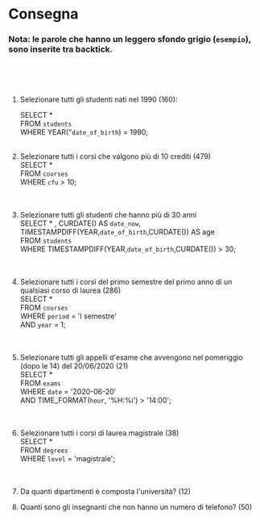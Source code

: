 # Consegna
### Nota: le parole che hanno un leggero sfondo grigio (`esempio`), sono inserite tra backtick. 
<br>
<br>
<br>

1. Selezionare tutti gli studenti nati nel 1990 (160): <br>

    SELECT * <br>
    FROM `students` <br>
    WHERE YEAR("`date_of_birth`) = 1990; 
    <br><br>

2. Selezionare tutti i corsi che valgono più di 10 crediti (479) <br>
    SELECT * <br>
    FROM `courses` <br>
    WHERE `cfu` > 10; <br>
    <br><br>


3. Selezionare tutti gli studenti che hanno più di 30 anni <br>
    SELECT * , CURDATE() AS `date_now`, TIMESTAMPDIFF(YEAR,`date_of_birth`,CURDATE()) AS age <br>
    FROM `students` <br>
    WHERE TIMESTAMPDIFF(YEAR,`date_of_birth`,CURDATE()) > 30; <br>
    <br><br>

4. Selezionare tutti i corsi del primo semestre del primo anno di un qualsiasi corso  di laurea (286) <br>
    SELECT *  <br>
    FROM `courses` <br>
    WHERE `period` = 'I semestre' <br>
    AND `year` = 1; <br>
    <br><br>

5. Selezionare tutti gli appelli d'esame che avvengono nel pomeriggio (dopo le 14)  del 20/06/2020 (21) <br>
    SELECT *  <br>
    FROM `exams` <br>
    WHERE `date` = '2020-06-20' <br>
    AND TIME_FORMAT(`hour`, '%H:%i') > '14:00'; <br>
    <br><br>


6. Selezionare tutti i corsi di laurea magistrale (38) <br>
SELECT *  <br>
FROM `degrees` <br>
WHERE `level` = 'magistrale'; <br>
<br><br>

7. Da quanti dipartimenti è composta l'università? (12) <br>


8. Quanti sono gli insegnanti che non hanno un numero di telefono? (50) <br>